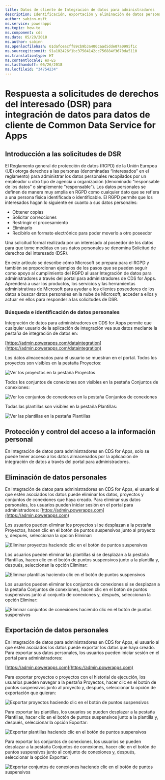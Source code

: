 ```yaml
---
title: Datos de cliente de Integración de datos para administradores
description: Identificación, exportación y eliminación de datos personales en la integración de datos para los administradores de CDS for Apps
author: sabinn-msft
ms.service: powerapps
ms.topic: how-to
ms.component: cds
ms.date: 05/20/2018
ms.author: sabinn
ms.openlocfilehash: 01dafceacff89cb9b3a400caad5dde07a0995f1c
ms.sourcegitcommit: 91a102426f1bc37504142cc756884f3670da5110
ms.translationtype: HT
ms.contentlocale: es-ES
ms.lasthandoff: 06/26/2018
ms.locfileid: "34754234"
---
```

# <a name="responding-to-data-subject-rights-dsr-requests-for-data-integration-for-common-data-service-for-apps-customer-data"></a>Respuesta a solicitudes de derechos del interesado (DSR) para integración de datos para datos de cliente de Common Data Service for Apps

## <a name="introduction-to-dsr-requests"></a>Introducción a las solicitudes de DSR

El Reglamento general de protección de datos (RGPD) de la Unión Europea (UE) otorga derechos a las personas (denominadas “interesados” en el reglamento) para administrar los datos personales recopilados por un empleador u otro tipo de agencia u organización (denominado “responsable de los datos” o simplemente “responsable”). Los datos personales se definen de manera muy amplia en RGPD como cualquier dato que se refiera a una persona física identificada o identificable. El RGPD permite que los interesados hagan lo siguiente en cuanto a sus datos personales:

- Obtener copias
- Solicitar correcciones
- Restringir el procesamiento
- Eliminarlo
- Recibirlo en formato electrónico para poder moverlo a otro poseedor

Una solicitud formal realizada por un interesado al poseedor de los datos para que tome medidas en sus datos personales se denomina Solicitud de derechos del interesado (DSR).

En este artículo se describe cómo Microsoft se prepara para el RGPD y también se proporcionan ejemplos de los pasos que se pueden seguir como apoyo al cumplimiento del RGPD al usar Integración de datos para administradores a través del portal para administradores de CDS for Apps. Aprenderá a usar los productos, los servicios y las herramientas administrativas de Microsoft para ayudar a los clientes poseedores de los datos a buscar datos personales en la nube de Microsoft, acceder a ellos y actuar en ellos para responder a las solicitudes de DSR.

### <a name="searching-for-and-identifying-personal-data"></a>Búsqueda e identificación de datos personales

Integración de datos para administradores en CDS for Apps permite que cualquier usuario de la aplicación de integración vea sus datos mediante la pestaña de integración de datos en:

[https://admin.powerapps.com/dataintegration](https://admin.powerapps.com/dataintegration)

Los datos almacenados para el usuario se muestran en el portal. Todos los proyectos son visibles en la pestaña Proyectos:

![Ver los proyectos en la pestaña Proyectos](./media/data-integration-gdpr-dsr/projects-tab.png)

Todos los conjuntos de conexiones son visibles en la pestaña Conjuntos de conexiones:

![Ver los conjuntos de conexiones en la pestaña Conjuntos de conexiones](./media/data-integration-gdpr-dsr/connections-tab.png)

Todas las plantillas son visibles en la pestaña Plantillas:

![Ver las plantillas en la pestaña Plantillas](./media/data-integration-gdpr-dsr/templates-tab.png)

## <a name="securing-and-controlling-access-to-personal-information"></a>Protección y control del acceso a la información personal

En Integración de datos para administradores en CDS for Apps, solo se puede tener acceso a los datos almacenados por la aplicación de integración de datos a través del portal para administradores.

## <a name="deleting-personal-data"></a>Eliminación de datos personales

En Integración de datos para administradores en CDS for Apps, el usuario al que estén asociados los datos puede eliminar los datos, proyectos y conjuntos de conexiones que haya creado. Para eliminar sus datos personales, los usuarios pueden iniciar sesión en el portal para administradores: [https://admin.powerapps.com](https://admin.powerapps.com)

Los usuarios pueden eliminar los proyectos si se desplazan a la pestaña Proyectos, hacen clic en el botón de puntos suspensivos junto al proyecto y, después, seleccionan la opción Eliminar:

![Eliminar proyectos haciendo clic en el botón de puntos suspensivos](./media/data-integration-gdpr-dsr/projects-del.png)

Los usuarios pueden eliminar las plantillas si se desplazan a la pestaña Plantillas, hacen clic en el botón de puntos suspensivos junto a la plantilla y, después, seleccionan la opción Eliminar:

![Eliminar plantillas haciendo clic en el botón de puntos suspensivos](./media/data-integration-gdpr-dsr/templates-del.png)

Los usuarios pueden eliminar los conjuntos de conexiones si se desplazan a la pestaña Conjuntos de conexiones, hacen clic en el botón de puntos suspensivos junto al conjunto de conexiones y, después, seleccionan la opción Eliminar:

![Eliminar conjuntos de conexiones haciendo clic en el botón de puntos suspensivos](./media/data-integration-gdpr-dsr/connsets-del.png)

## <a name="exporting-personal-data"></a>Exportación de datos personales

En Integración de datos para administradores en CDS for Apps, el usuario al que estén asociados los datos puede exportar los datos que haya creado. Para exportar sus datos personales, los usuarios pueden iniciar sesión en el portal para administradores:

[https://admin.powerapps.com](https://admin.powerapps.com)

Para exportar proyectos o proyectos con el historial de ejecución, los usuarios pueden navegar a la pestaña Proyectos, hacer clic en el botón de puntos suspensivos junto al proyecto y, después, seleccionar la opción de exportación que quieran:

![Exportar proyectos haciendo clic en el botón de puntos suspensivos](./media/data-integration-gdpr-dsr/projects-exp.png)

Para exportar las plantillas, los usuarios se pueden desplazar a la pestaña Plantillas, hacer clic en el botón de puntos suspensivos junto a la plantilla y, después, seleccionar la opción Exportar:

![Exportar plantillas haciendo clic en el botón de puntos suspensivos](./media/data-integration-gdpr-dsr/templates-exp.png)

Para exportar los conjuntos de conexiones, los usuarios se pueden desplazar a la pestaña Conjuntos de conexiones, hacer clic en el botón de puntos suspensivos junto al conjunto de conexiones y, después, seleccionar la opción Exportar:

![Exportar conjuntos de conexiones haciendo clic en el botón de puntos suspensivos](./media/data-integration-gdpr-dsr/connsets-exp.png)
